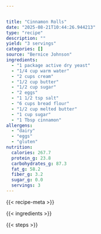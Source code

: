 ```yaml
---


title: "Cinnamon Rolls"
date: "2025-08-21T10:44:26.944213"
type: "recipe"
description: ""
yield: "3 servings"
categories: []
source: "Bernice Johnson"
ingredients:
  - "1 package active dry yeast"
  - "1/4 cup warm water"
  - "2 cups cream"
  - "1/2 cup butter"
  - "1/2 cup sugar"
  - "2 eggs"
  - "1 1/2 tsp salt"
  - "6 cups bread flour"
  - "1/2 cup melted butter"
  - "1 cup sugar"
  - "1 Tbsp cinnamon"
allergens:
  - "dairy"
  - "eggs"
  - "gluten"
nutrition:
  calories: 267.7
  protein_g: 23.8
  carbohydrates_g: 87.3
  fat_g: 58.2
  fiber_g: 3.2
  sugar_g: 0.0
  servings: 3
---
```


{{< recipe-meta >}}

{{< ingredients >}}

{{< steps >}}
